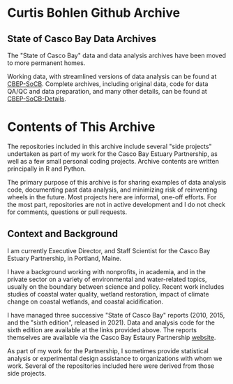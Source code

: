 # Curtis Bohlen Github Archive

## State of Casco Bay Data Archives
The "State of Casco Bay" data and data analysis archives have been moved 
to more permanent homes.

Working data, with streamlined versions of data analysis can be found at 
[CBEP-SoCB](https://github.com/CBEP-SoCB). Complete archives, including original 
data, code for data QA/QC and data preparation, and many other details,
can be found at [CBEP-SoCB-Details](https://github.com/CBEP-SoCB-Details). 

# Contents of This Archive
The repositories included in this archive include several "side projects"
undertaken as part of my work for the Casco Bay Estuary Partnership, as 
well as a few small personal coding projects.  Archive contents  are 
written principally in R and Python.

The primary purpose of this archive is for sharing examples of data 
analysis code, documenting past data analysis, and minimizing
risk of reinventing wheels in the future.  Most projects here are informal,
one-off efforts. For the most part, repositories are not in active 
development and I do not check for comments, questions or pull requests.

## Context and Background
I am currently Executive Director, and Staff Scientist for the Casco Bay 
Estuary Partnership, in Portland, Maine. 

I have a background working with nonprofits, in academia, and
in the private sector on a variety of environmental and water-related
topics, usually on the boundary between science and policy.  Recent work
 includes studies of coastal water quality, wetland restoration, impact 
of climate change on coastal wetlands, and coastal acidification.

I have managed three successive "State of Casco Bay" reports (2010, 
2015, and the "sixth edition", released in 2021).  Data and analysis code
for the sixth edition are available at the links provided above. The reports 
themselves are available via the Casco Bay Estaury Partnership 
[website](cascobayestuary.org).

As part of my work for the Partnership, I sometimes provide statistical 
analysis or experimental design assistance to organizations with whom we 
work. Several of the repositories included here were derived from those side 
projects.







